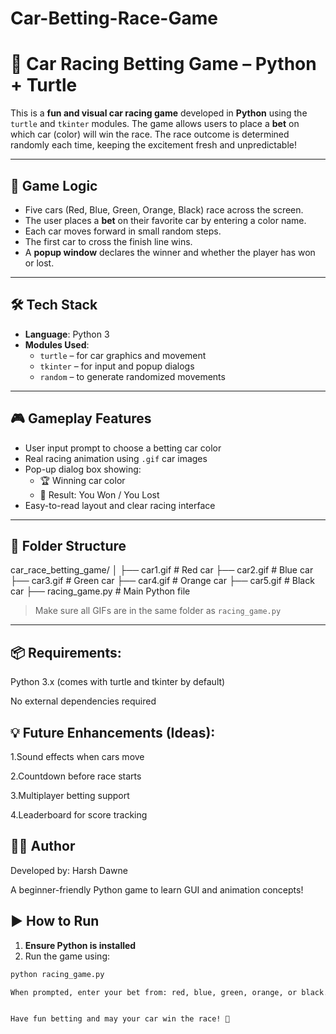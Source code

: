 # Car-Betting-Race-Game
# 🚗 Car Racing Betting Game – Python + Turtle

This is a **fun and visual car racing game** developed in **Python** using the `turtle` and `tkinter` modules. The game allows users to place a **bet** on which car (color) will win the race. The race outcome is determined randomly each time, keeping the excitement fresh and unpredictable!

---

## 🧠 Game Logic

- Five cars (Red, Blue, Green, Orange, Black) race across the screen.
- The user places a **bet** on their favorite car by entering a color name.
- Each car moves forward in small random steps.
- The first car to cross the finish line wins.
- A **popup window** declares the winner and whether the player has won or lost.

---

## 🛠️ Tech Stack

- **Language**: Python 3
- **Modules Used**:
  - `turtle` – for car graphics and movement
  - `tkinter` – for input and popup dialogs
  - `random` – to generate randomized movements

---

## 🎮 Gameplay Features

- User input prompt to choose a betting car color
- Real racing animation using `.gif` car images
- Pop-up dialog box showing:
  - 🏆 Winning car color
  - 🎉 Result: You Won / You Lost
- Easy-to-read layout and clear racing interface

---

## 📁 Folder Structure

car_race_betting_game/ │ ├── car1.gif # Red car ├── car2.gif # Blue car ├── car3.gif # Green car ├── car4.gif # Orange car ├── car5.gif # Black car ├── racing_game.py # Main Python file


> Make sure all GIFs are in the same folder as `racing_game.py`

---
## 📦 Requirements:
Python 3.x (comes with turtle and tkinter by default)

No external dependencies required

## 💡 Future Enhancements (Ideas):
1.Sound effects when cars move

2.Countdown before race starts

3.Multiplayer betting support

4.Leaderboard for score tracking

## 👨‍💻 Author
Developed by: Harsh Dawne


A beginner-friendly Python game to learn GUI and animation concepts!


## ▶️ How to Run

1. **Ensure Python is installed**
2. Run the game using:

```bash
python racing_game.py

When prompted, enter your bet from: red, blue, green, orange, or black.```


Have fun betting and may your car win the race! 🏁



